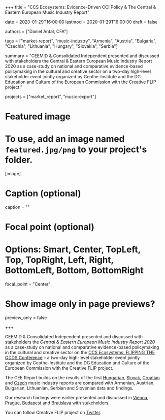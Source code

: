 +++
title = "CCS Ecosystems: Evidence-Driven CCI Policy & The Central & Eastern European Music Industry Report"

date = 2020-01-29T16:00:00
lastmod = 2020-01-29T16:00:00
draft = false

authors = ["Daniel Antal, CFA"]

tags = ["market-report", "music-industry", "Armenia", "Austria", "Bulgaria", "Czechia", "Lithuania", "Hungary", "Slovakia", "Serbia"]

summary = "CEEMID & Consolidated Independent presented and discussed with stakeholders the  Central & Eastern European Music Industry Report 2020 as a case-study on national and comparative evidence-based policymaking in the cultural and creative sector on a two-day high-level stakeholder event jointly organized by Geothe-Institute and the DG Education and Culture of the European Commission with the Creative FLIP project."

projects = ["market_report", "music-export"]

# Featured image
# To use, add an image named `featured.jpg/png` to your project's folder. 
[image]
  # Caption (optional)
  caption = ""

  # Focal point (optional)
  # Options: Smart, Center, TopLeft, Top, TopRight, Left, Right, BottomLeft, Bottom, BottomRight
  focal_point = "Center"

  # Show image only in page previews?
  preview_only = false

+++

CEEMID & Consolidated Independent presented and discussed with stakeholders the  _Central & Eastern European Music Industry Report 2020_ as a case-study on national and comparative evidence-based policymaking in the cultural and creative sector on the [CCS Ecosystems: FLIPPING THE ODDS Conference](http://creativeflip.creativehubs.net/2019/12/03/flipping-the-odds/) – a two-day high-level stakeholder event jointly organized by Geothe-Institute and the DG Education and Culture of the European Commission with the Creative FLIP project.

The CEE Report builds on the results of the first [Hungarian](https://danielantal.eu/publication/hungary_music_industry_2014/), [Slovak](https://danielantal.eu/publication/slovak_music_industry_2019/), [Croatian](https://danielantal.eu/publication/private_copying_croatia_2019/) and [Czech](http://czdev.ceemid.eu/) music industry reports are compared with Armenian, Austrian, Bulgarian, Lithuanian, Serbian and Slovenian data and findings. 

Our research findings were earlier presented and discussed in [Vienna](https://danielantal.eu/post/2019-09-27_cee_report/), [Prague](https://danielantal.eu/post/2019-11-09-nouvelle-prague/), [Budapest](https://danielantal.eu/post/2019-11-18-bush/) and [Bratislava](https://danielantal.eu/talk/slovak_report19/) with stakeholders.

You can follow Creative FLIP project on [Twitter](https://twitter.com/creativeflip_eu?lang=en). 